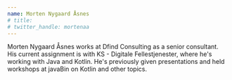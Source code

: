 ```yaml
---
name: Morten Nygaard Åsnes
# title: 
# twitter_handle: mortenaa
---
```

Morten Nygaard Åsnes works at Dfind Consulting as a senior consultant. His current assignment is with KS - Digitale Fellestjenester, where he's working with Java and Kotlin. He's previously given presentations and held workshops at javaBin on Kotlin and other topics.
